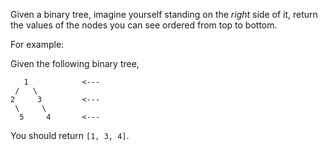 Given a binary tree, imagine yourself standing on the *right* side of it, return the values of the nodes you can see ordered from top to bottom.

For example:

Given the following binary tree,
```
   1            <---
 /   \
2     3         <---
 \     \
  5     4       <---
```
You should return `[1, 3, 4]`.
